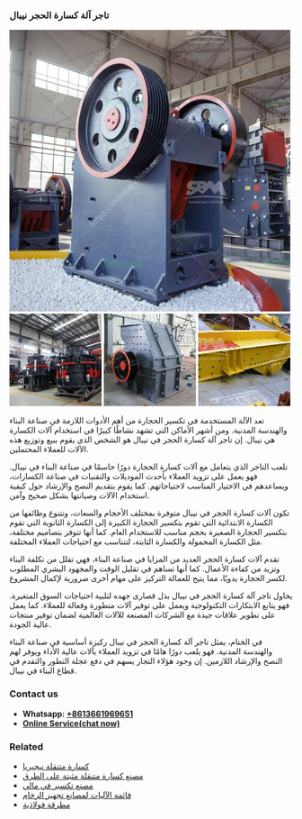 <h3>تاجر آلة كسارة الحجر نيبال</h3><img src='1701850625.jpg' alt=''><p>تعد الآلة المستخدمة في تكسير الحجارة من أهم الأدوات اللازمة في صناعة البناء والهندسة المدنية. ومن أشهر الأماكن التي تشهد نشاطًا كبيرًا في استخدام آلات الكسارة هي نيبال. إن تاجر آلة كسارة الحجر في نيبال هو الشخص الذي يقوم ببيع وتوزيع هذه الآلات للعملاء المحتملين.</p><p>تلعب التاجر الذي يتعامل مع آلات كسارة الحجارة دورًا حاسمًا في صناعة البناء في نيبال. فهو يعمل على تزويد العملاء بأحدث الموديلات والتقنيات في صناعة الكسارات، ويساعدهم في الاختيار المناسب لاحتياجاتهم. كما يقوم بتقديم النصح والإرشاد حول كيفية استخدام الآلات وصيانتها بشكل صحيح وآمن.</p><p>تكون آلات كسارة الحجر في نيبال متوفرة بمختلف الأحجام والسعات، وتتنوع وظائفها من الكسارة الابتدائية التي تقوم بتكسير الحجارة الكبيرة إلى الكسارة الثانوية التي تقوم بتكسير الحجارة الصغيرة بحجم مناسب للاستخدام العام. كما أنها تتوفر بتصاميم مختلفة، مثل الكسارة المحمولة والكسارة الثابتة، لتتناسب مع احتياجات العملاء المختلفة.</p><p>تقدم آلات كسارة الحجر العديد من المزايا في صناعة البناء، فهي تقلل من تكلفة البناء وتزيد من كفاءة الأعمال. كما أنها تساهم في تقليل الوقت والمجهود البشري المطلوب لكسر الحجارة يدويًا، مما يتيح للعمالة التركيز على مهام أخرى ضرورية لإكمال المشروع.</p><p>يحاول تاجر آلة كسارة الحجر في نيبال بذل قصارى جهده لتلبية احتياجات السوق المتغيرة. فهو يتابع الابتكارات التكنولوجية ويعمل على توفير آلات متطورة وفعالة للعملاء. كما يعمل على تطوير علاقات جيدة مع الشركات المصنعة للآلات العالمية لضمان توفير منتجات عالية الجودة.</p><p>في الختام، يمثل تاجر آلة كسارة الحجر في نيبال ركيزة أساسية في صناعة البناء والهندسة المدنية. فهو يلعب دورًا هامًا في تزويد العملاء بآلات عالية الأداء ويوفر لهم النصح والإرشاد اللازمين. إن وجود هؤلاء التجار يسهم في دفع عجلة التطور والتقدم في قطاع البناء في نيبال.</p><h3>Contact us</h3><ul><li><strong>Whatsapp:&nbsp;<a href="https://wa.me/8613661969651">+8613661969651</a></strong></li><li><a href="https://swt.shibang-china.com/?git&amp;zhl&amp;تاجر آلة كسارة الحجر نيبال"><strong>Online Service(chat now)</strong></a></li></ul><h3>Related</h3><ul><li><a href='كسارة متنقلة نيجيريا.md'>كسارة متنقلة نيجيريا</a></li><li><a href='مصنع كسارة متنقلة مثبتة على الطرق.md'>مصنع كسارة متنقلة مثبتة على الطرق</a></li><li><a href='مصنع تكسير في مالي.md'>مصنع تكسير في مالي</a></li><li><a href='قائمة الآليات لمصانع تجهيز الرخام.md'>قائمة الآليات لمصانع تجهيز الرخام</a></li><li><a href='مطرقة فولاذية.md'>مطرقة فولاذية</a></li></ul>